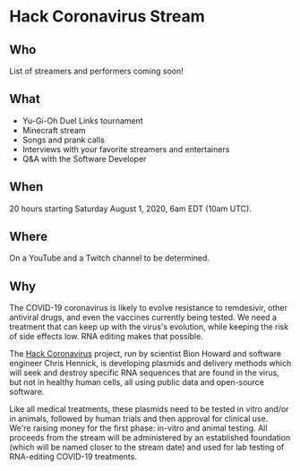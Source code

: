 # Hack Coronavirus Stream
## Who

List of streamers and performers coming soon!
<!--
  [![](https://img.youtube.com/vi/NLrIs9-n0GQ/0.jpg)](https://www.youtube.com/watch?v=NLrIs9-n0GQ)
  -->

## What

* Yu-Gi-Oh Duel Links tournament
* Minecraft stream
* Songs and prank calls
* Interviews with your favorite streamers and entertainers
* Q&A with the Software Developer

## When

20 hours starting Saturday August 1, 2020, 6am EDT (10am UTC).

## Where

On a YouTube and a Twitch channel to be determined.

## Why

The COVID-19 coronavirus is likely to evolve resistance to remdesivir, other antiviral drugs,
and even the vaccines currently being tested. We need a treatment that can keep up with the
virus's evolution, while keeping the risk of side effects low. RNA editing makes that possible.

The [Hack Coronavirus](https://github.com/bionicles/coronavirus) project, run by scientist Bion
Howard and software engineer Chris Hennick, is developing plasmids and delivery methods which
will seek and destroy specific RNA sequences that are found in the virus, but not in healthy
human cells, all using public data and open-source software.

Like all medical treatments, these plasmids need to be tested in vitro and/or in animals,
followed by human trials and then approval for clinical use. We're raising money for the first
phase: in-vitro and animal testing. All proceeds from the stream will be administered by
an established foundation (which will be named closer to the stream date) and used for lab
testing of RNA-editing COVID-19 treatments.
